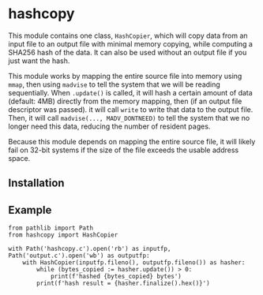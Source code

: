 hashcopy
========

This module contains one class, `HashCopier`, which will copy data from an input file to
an output file with minimal memory copying, while computing a SHA256 hash of the data. It
can also be used without an output file if you just want the hash.

This module works by mapping the entire source file into memory using `mmap`, then using
`madvise` to tell the system that we will be reading sequentially. When `.update()` is
called, it will hash a certain amount of data (default: 4MB) directly from the memory
mapping, then (if an output file descriptor was passed). it will call `write` to write
that data to the output file. Then, it will call `madvise(..., MADV_DONTNEED)` to tell the
system that we no longer need this data, reducing the number of resident pages.

Because this module depends on mapping the entire source file, it will likely fail on
32-bit systems if the size of the file exceeds the usable address space.

Installation
------------



Example
-------

```
from pathlib import Path
from hashcopy import HashCopier

with Path('hashcopy.c').open('rb') as inputfp, Path('output.c').open('wb') as outputfp:
    with HashCopier(inputfp.fileno(), outputfp.fileno()) as hasher:
        while (bytes_copied := hasher.update()) > 0:
            print(f'hashed {bytes_copied} bytes')
        print(f'hash result = {hasher.finalize().hex()}')
```
